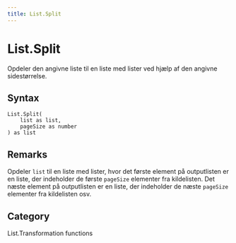 ```yaml
---
title: List.Split
---
```


# List.Split


Opdeler den angivne liste til en liste med lister ved hjælp af den angivne sidestørrelse.


## Syntax

```powerquery
List.Split(
    list as list,
    pageSize as number
) as list
```


## Remarks

Opdeler <code>list</code> til en liste med lister, hvor det første element på outputlisten er en liste, der indeholder de første <code>pageSize</code> elementer fra    kildelisten. Det næste element på outputlisten er en liste, der indeholder de næste <code>pageSize</code> elementer fra kildelisten osv.



## Category
List.Transformation functions
